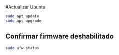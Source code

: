 #Actualizar Ubuntu

```sh
sudo apt update
sudo apt upgrade
```

## Confirmar firmware deshabilitado
```sh
sudo ufw status
```
